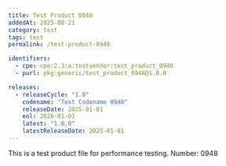 ```yaml
---
title: Test Product 0948
addedAt: 2025-08-21
category: test
tags: test
permalink: /test-product-0948

identifiers:
  - cpe: cpe:2.3:a:testvendor:test_product_0948
  - purl: pkg:generic/test_product_0948@1.0.0

releases:
  - releaseCycle: "1.0"
    codename: "Test Codename 0948"
    releaseDate: 2025-01-01
    eol: 2026-01-01
    latest: "1.0.0"
    latestReleaseDate: 2025-01-01
---
```


This is a test product file for performance testing. Number: 0948
